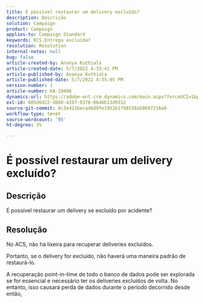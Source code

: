 ```yaml
---
title: É possível restaurar um delivery excluído?
description: Descrição
solution: Campaign
product: Campaign
applies-to: Campaign Standard
keywords: KCS,Entrega excluída?
resolution: Resolution
internal-notes: null
bug: false
article-created-by: Ananya Kuthiala
article-created-date: 5/7/2022 4:33:41 PM
article-published-by: Ananya Kuthiala
article-published-date: 5/7/2022 4:35:05 PM
version-number: 1
article-number: KA-19406
dynamics-url: https://adobe-ent.crm.dynamics.com/main.aspx?forceUCI=1&pagetype=entityrecord&etn=knowledgearticle&id=47b22373-23ce-ec11-a7b5-0022480a8e40
exl-id: 605d6d22-d860-4197-9376-0646b13d9312
source-git-commit: 0c3e421beca46d9fe1952b1f98538a50697216a0
workflow-type: tm+mt
source-wordcount: '95'
ht-degree: 3%

---
```


# É possível restaurar um delivery excluído?

## Descrição




É possível restaurar um delivery se excluído por acidente?


## Resolução


No ACS, não há lixeira para recuperar deliveries excluídos.

Portanto, se o delivery for excluído, não haverá uma maneira padrão de restaurá-lo.

A recuperação point-in-time de todo o banco de dados pode ser explorada se for essencial e necessário ter os deliveries excluídos de volta. No entanto, isso causará perda de dados durante o período decorrido desde então,
